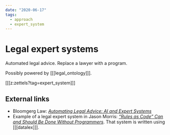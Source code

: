 ```yaml
---
date: "2020-06-17"
tags:
  - approach
  - expert_system
---
```


# Legal expert systems

Automated legal advice. Replace a lawyer with a program.

Possibly powered by [[[legal_ontology]]].

[[[z:zettels?tag=expert_system]]]

## External links

- Bloomgerg Law: _[Automating Legal Advice: AI and Expert Systems](https://news.bloomberglaw.com/business-and-practice/automating-legal-advice-ai-and-expert-systems/)_
- Example of a legal expert system in Jason Morris: _[“Rules as Code” Can and Should Be Done Without Programmers](https://medium.com/@jason_90344/rules-as-code-can-and-should-be-done-without-programmers-fb3e0f4dafa5#a1b0)_. That system is written using [[[datalex]]].
